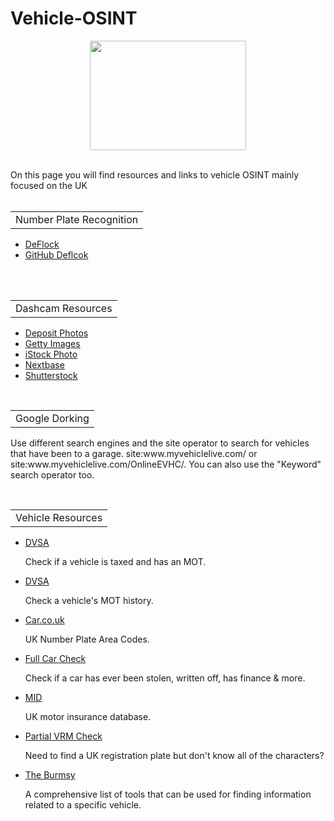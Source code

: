 # Vehicle-OSINT
<p align="center">
  <img width="250" height="175" src="https://www.cqcore.uk/wp-content/uploads/2024/06/Screenshot-2024-06-13-122030.png">
<br></br>
<p>On this page you will find resources and links to vehicle OSINT mainly focused on the UK
<br></br>
<table>
  <tr>
      <td>Number Plate Recognition</td>
  </tr>
</table>
<ul>
  <li><a href="https://deflock.me/">DeFlock</a></li>
  <li><a href="https://github.com/FoggedLens/deflock">GitHub Deflcok</a></li>
</ul>
<br></br>
<table>
  <tr>
      <td>Dashcam Resources</td>
  </tr>
</table>
</p>
<ul>    
  <li><a href="https://depositphotos.com/stock-footage/dashcam.html">Deposit Photos</a></li>
  <li><a href="https://gettyimages.com/videos/dash-cam">Getty Images</a></li>  
  <li><a href="https://www.istockphoto.com/videos/dash-cam">iStock Photo</a></li>
  <li><a href="https://nextbase.co.uk/video-hub/">Nextbase</a></li>
  <li><a href="https://www.shutterstock.com/video/search/dash-cam">Shutterstock</a></li>
</ul>
</br>
<table>
  <tr>
      <td>Google Dorking</td>
  </tr>
</table>
  <p>Use different search engines and the site operator to search for vehicles that have been to a garage. site:www.myvehiclelive.com/ or site:www.myvehiclelive.com/OnlineEVHC/. You can also use the "Keyword" search operator too.</p>
</br>
  <table>
    <tr>
        <td>Vehicle Resources</td>
    </tr>
  </table>
  <ul>
   <li><a href="https://vehicleenquiry.service.gov.uk/">DVSA</a></li>
    <p>Check if a vehicle is taxed and has an MOT.</p>
  <li><a href="https://www.check-mot.service.gov.uk/">DVSA</a></li>  
   <p>Check a vehicle's MOT history.</p>
  <li><a href="https://www.car.co.uk/media/guides/number-plates/uk-number-plate-area-codes">Car.co.uk</a></li>  
   <p>UK Number Plate Area Codes.</p>
  <li><a href="https://fullcarchecks.co.uk/">Full Car Check</a></li> 
   <p>Check if a car has ever been stolen, written off, has finance & more.</p>
  <li><a href="https://enquiry.navigate.mib.org.uk/checkyourvehicle">MID</a></li>
   <p>UK motor insurance database.</p>
  <li><a href="https://www.partialnumberplate.co.uk/">Partial VRM Check</a></li> 
   <p>Need to find a UK registration plate but don't know all of the characters?</p>
  <li><a href="https://github.com/TheBurnsy/Vehicle-OSINT-Collection">The Burmsy</a></li> 
   <p>A comprehensive list of tools that can be used for finding information related to a specific vehicle.</p>  
  </ul>
